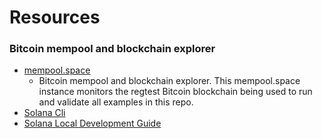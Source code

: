 # Resources

### Bitcoin mempool and blockchain explorer

- [mempool.space] 
   -  Bitcoin mempool and blockchain explorer. This mempool.space instance monitors the regtest Bitcoin blockchain being used to run and validate all examples in this repo.
- [Solana Cli]
- [Solana Local Development Guide]

[mempool.space]: https://mempool.dev.aws.archnetwork.xyz 
[Solana Cli]: https://docs.solanalabs.com/cli/install
[Solana Local Development Guide]: https://solana.com/developers/guides/getstarted/setup-local-development
